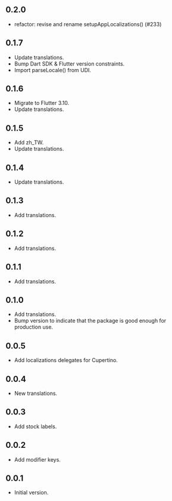 ## 0.2.0

- refactor: revise and rename setupAppLocalizations() (#233)

## 0.1.7

- Update translations.
- Bump Dart SDK & Flutter version constraints.
- Import parseLocale() from UDI.

## 0.1.6

- Migrate to Flutter 3.10.
- Update translations.

## 0.1.5

- Add zh_TW.
- Update translations.

## 0.1.4

- Update translations.

## 0.1.3

- Add translations.

## 0.1.2

- Add translations.

## 0.1.1

- Add translations.

## 0.1.0

- Add translations.
- Bump version to indicate that the package is good enough for production use.

## 0.0.5

- Add localizations delegates for Cupertino.

## 0.0.4

- New translations.

## 0.0.3

- Add stock labels.

## 0.0.2

- Add modifier keys.

## 0.0.1

- Initial version.
